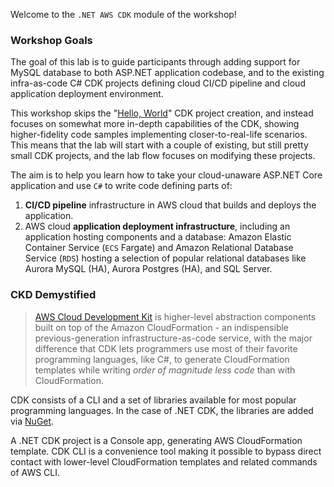 <!--
+++
title = "CDK Module Overview"
date = 2019-10-12T18:06:59-04:00
weight = 10
+++
-->
Welcome to the `.NET AWS CDK` module of the workshop!

### Workshop Goals

The goal of this lab is to guide participants through adding support for MySQL database to both ASP.NET application codebase, and to the existing infra-as-code C# CDK projects defining cloud CI/CD pipeline and cloud application deployment environment. 

This workshop skips the "[Hello, World](https://docs.aws.amazon.com/cdk/latest/guide/getting_started.html)" CDK project creation, and instead focuses on somewhat more in-depth capabilities of the CDK, showing higher-fidelity code samples implementing closer-to-real-life scenarios. This means that the lab will start with a couple of existing, but still pretty small CDK projects, and the lab flow focuses on modifying these projects.

The aim is to help you learn how to take your cloud-unaware ASP.NET Core application and use `C#` to write code defining parts of:

1. **CI/CD pipeline** infrastructure in AWS cloud that builds and deploys the application.
2. AWS cloud **application deployment infrastructure**, including an application hosting components and a database: Amazon Elastic Container Service (`ECS` Fargate) and Amazon Relational Database Service (`RDS`) hosting a selection of popular relational databases like Aurora MySQL (HA), Aurora Postgres (HA), and SQL Server.

### CKD Demystified

> [AWS Cloud Development Kit](https://docs.aws.amazon.com/cdk/latest/guide/home.html) is higher-level abstraction components built on top of the Amazon CloudFormation - an indispensible previous-generation infrastructure-as-code service, with the major difference  that CDK lets programmers use most of their favorite programming languages, like C#, to generate CloudFormation templates while writing *order of magnitude less code* than with CloudFormation.

CDK consists of a CLI and a set of libraries available for most popular programming languages. In the case of .NET CDK, the libraries are added via [NuGet](https://www.nuget.org/packages/Amazon.CDK/).

A .NET CDK project is a Console app, generating AWS CloudFormation template. CDK CLI is a convenience tool making it possible to bypass direct contact with lower-level CloudFormation templates and related commands of AWS CLI.
